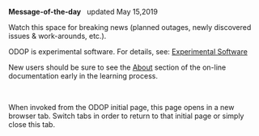 **Message-of-the-day** &nbsp; updated May 15,2019   

Watch this space for breaking news 
(planned outages, newly discovered issues & work-arounds, etc.). 

ODOP is experimental software. 
For details, see: [Experimental Software](experimental)

New users should be sure to see the [About](../About) section of the on-line documentation 
early in the learning process.

&nbsp;

When invoked from the ODOP initial page, this page opens in a new browser tab.
Switch tabs in order to return to that initial page or simply close this tab.
 